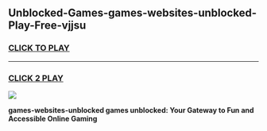 
## Unblocked-Games-games-websites-unblocked-Play-Free-vjjsu
<h3>
<a href="https://premium76.site?title=games-websites-unblocked&ref=18A1">CLICK TO PLAY</a></h3>
<hr>

<h3>
<a href="https://premium76.site?title=games-websites-unblocked&ref=18A1">CLICK 2 PLAY</a>
  
</h3>

<a href="https://premium76.site?title=games-websites-unblocked&ref=18A1"><img src="https://clearcache.store/games.png"></a>


**games-websites-unblocked games unblocked: Your Gateway to Fun and Accessible Online Gaming**
